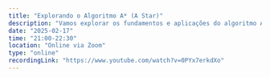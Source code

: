 ```yaml
---
title: "Explorando o Algoritmo A* (A Star)"
description: "Vamos explorar os fundamentos e aplicações do algoritmo A* (A Star), uma técnica heurística eficiente amplamente utilizada para encontrar caminhos mínimos em grafos. Descubra como ele combina busca de custo uniforme e heurísticas para resolver problemas de forma otimizada."
date: "2025-02-17"
time: "21:00-22:30"
location: "Online via Zoom"
type: "online"
recordingLink: "https://www.youtube.com/watch?v=0PYx7erkdXo"
---
```

